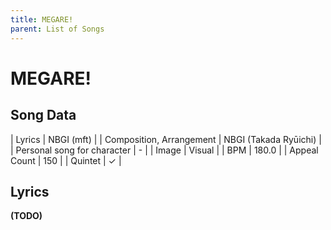 ```yaml
---
title: MEGARE!
parent: List of Songs
---
```


# MEGARE!

## Song Data

| Lyrics | NBGI (mft) |
| Composition, Arrangement | NBGI (Takada Ryūichi) |
| Personal song for character | - |
| Image | <span class="vi">Visual</span> |
| BPM | 180.0 |
| Appeal Count | 150 |
| Quintet | ✓ |

## Lyrics

**(TODO)**

